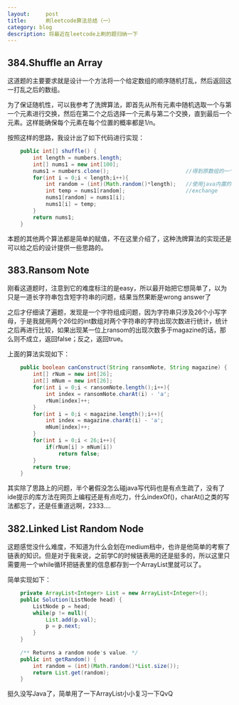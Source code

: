 ```yaml
---
layout:     post
title:      刷leetcode算法总结（一）
category: blog
description: 将最近在leetcode上刷的题归纳一下
---
```


## 384.Shuffle an Array

这道题的主要要求就是设计一个方法将一个给定数组的顺序随机打乱，然后返回这一打乱之后的数组。

为了保证随机性，可以我参考了洗牌算法，即首先从所有元素中随机选取一个与第一个元素进行交换，然后在第二个之后选择一个元素与第二个交换，直到最后一个元素。这样能确保每个元素在每个位置的概率都是1/n。

按照这样的思路，我设计出了如下代码进行实现：

``` java
	public int[] shuffle() {
        int length = numbers.length;
        int[] nums1 = new int[100];
        nums1 = numbers.clone();         				//得到原数组的一个拷贝
        for(int i = 0;i < length;i++){
            int random = (int)(Math.random()*length);   //使用java内置的随机数
            int temp = nums1[random];    				//exchange
            nums1[random] = nums1[i];
            nums1[i] = temp;
        }
        return nums1;
    }
```

本题的其他两个算法都是简单的赋值，不在这里介绍了，这种洗牌算法的实现还是可以给之后的设计提供一些思路的。

## 383.Ransom Note

刚看这道题时，注意到它的难度标注的是easy，所以最开始把它想简单了，以为只是一道长字符串包含短字符串的问题，结果当然果断是wrong answer了

之后才仔细读了遍题，发现是一个字符组成问题，因为字符串只涉及26个小写字母，于是我就用两个26位的int数组对两个字符串的字符出现次数进行统计，统计之后再进行比较，如果出现某一位上ransom的出现次数多于magazine的话，那么则不成立，返回false；反之，返回true。

上面的算法实现如下：

``` java
	public boolean canConstruct(String ransomNote, String magazine) {
        int[] rNum = new int[26];
        int[] mNum = new int[26];
        for(int i = 0;i < ransomNote.length();i++){
            int index = ransomNote.charAt(i) - 'a';
            rNum[index]++;
        }
        for(int i = 0;i < magazine.length();i++){
            int index = magazine.charAt(i) - 'a';
            mNum[index]++;
        }
        for(int i = 0;i < 26;i++){
            if(rNum[i] > mNum[i])
                return false;
        }
        return true;
    }
```
其实除了思路上的问题，半个暑假没怎么碰java写代码也是有点生疏了，没有了ide提示的库方法在网页上编程还是有点吃力，什么indexOf()，charAt()之类的写法都忘了，还是任重道远啊，2333....

## 382.Linked List Random Node

这题感觉没什么难度，不知道为什么会划在medium档中，也许是他简单的考察了链表的知识。但是对于我来说，之前学C的时候链表用的还是挺多的，所以这里只需要用一个while循环把链表里的信息都存到一个ArrayList里就可以了。

简单实现如下：
``` java
	private ArrayList<Integer> List = new ArrayList<Integer>(); 
    public Solution(ListNode head) {
        ListNode p = head;
        while(p != null){
            List.add(p.val);
            p = p.next;
        }
    }
    
    /** Returns a random node's value. */
    public int getRandom() {
        int random = (int)(Math.random()*List.size());
        return List.get(random);
    }
```
挺久没写Java了，简单用了一下ArrayList小小复习一下QvQ